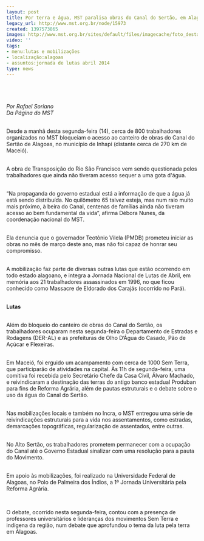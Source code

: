 ```yaml
---
layout: post
title: Por terra e água, MST paralisa obras do Canal do Sertão, em Alagoas
legacy_url: http://www.mst.org.br/node/15973
created: 1397573865
images: http://www.mst.org.br/sites/default/files/imagecache/foto_destaque/jornada_AL.jpg
video: ''
tags:
- menu:lutas e mobilizações
- localização:alagoas
- assuntos:jornada de lutas abril 2014
type: news
---
```

<p class="MsoNormal"><img style="margin: 10px;" src="http://www.mst.org.br/sites/default/files/jornada_AL.jpg" alt=""><br><br><em><br>Por Rafael Soriano<br>Da Página do MST<br><br type="_moz"></em></p><p class="MsoNormal">Desde a manhã desta segunda-feira (14), cerca de 800 trabalhadores organizados no MST bloqueiam o acesso ao canteiro de obras do Canal do Sertão de Alagoas, no município de Inhapi (distante cerca de 270 km de Maceió).</p><p class="MsoNormal"><br>A obra de Transposição do Rio São Francisco vem sendo questionada pelos trabalhadores que ainda não tiveram acesso sequer a uma gota d'água.</p><p class="MsoNormal"><br>“Na propaganda do governo estadual está a informação de que a água já está sendo distribuída. No quilômetro 65 talvez esteja, mas num raio muito mais próximo, à beira do Canal, centenas de famílias ainda não tiveram acesso ao bem fundamental da vida”, afirma Débora Nunes, da coordenação nacional do MST.</p><p class="MsoNormal"><br>Ela denuncia que o governador Teotônio Vilela (PMDB) prometeu iniciar as obras no mês de março deste ano, mas não foi capaz de honrar seu compromisso.</p><p class="MsoNormal"><br>A mobilização faz parte de diversas outras lutas que estão ocorrendo em todo estado alagoano, e integra a Jornada Nacional de Lutas de Abril, em memória aos 21 trabalhadores assassinados em 1996, no que ficou conhecido como Massacre de Eldorado dos Carajás (ocorrido no Pará).</p><p class="MsoNormal"><br><strong>Lutas</strong></p><p class="MsoNormal"><br>Além do bloqueio do canteiro de obras do Canal do Sertão, os trabalhadores ocuparam nesta segunda-feira o Departamento de Estradas e Rodagens (DER-AL) e as prefeituras de Olho D’Água do Casado, Pão de Açúcar e Flexeiras.</p><p class="MsoNormal"><br>Em Maceió, foi erguido um acampamento com cerca de 1000 Sem Terra, que participarão de atividades na capital. Às 11h de segunda-feira, uma comitiva foi recebida pelo Secretário Chefe da Casa Civil, Álvaro Machado, e reivindicaram a destinação das terras do antigo banco estadual Produban para fins de Reforma Agrária, além de pautas estruturais e o debate sobre o uso da água do Canal do Sertão.</p><p class="MsoNormal"><br>Nas mobilizações locais e também no Incra, o MST entregou uma série de reivindicações estruturais para a vida nos assentamentos, como estradas, demarcações topográficas, regularização de assentados, entre outras.</p><p class="MsoNormal"><br>No Alto Sertão, os trabalhadores prometem permanecer com a ocupação do Canal até o Governo Estadual sinalizar com uma resolução para a pauta do Movimento.</p><p class="MsoNormal"><br>Em apoio às mobilizações, foi realizado na Universidade Federal de Alagoas, no Polo de Palmeira dos Índios, a 1ª Jornada Universitária pela Reforma Agrária.</p><p>&nbsp;</p><p class="MsoNormal">O debate, ocorrido nesta segunda-feira, contou com a presença de professores universitários e lideranças dos movimentos Sem Terra e indígena da região, num debate que aprofundou o tema da luta pela terra em Alagoas.</p>

